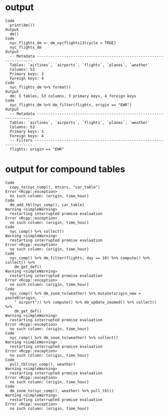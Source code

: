 # output

    Code
      print(dm())
    Output
      dm()
    Code
      nyc_flights_dm <- dm_nycflights13(cycle = TRUE)
      nyc_flights_dm
    Output
      -- Metadata --------------------------------------------------------------------
      Tables: `airlines`, `airports`, `flights`, `planes`, `weather`
      Columns: 53
      Primary keys: 3
      Foreign keys: 4
    Code
      nyc_flights_dm %>% format()
    Output
      dm: 5 tables, 53 columns, 3 primary keys, 4 foreign keys
    Code
      nyc_flights_dm %>% dm_filter(flights, origin == "EWR")
    Output
      -- Metadata --------------------------------------------------------------------
      Tables: `airlines`, `airports`, `flights`, `planes`, `weather`
      Columns: 53
      Primary keys: 3
      Foreign keys: 4
      -- Filters ---------------------------------------------------------------------
      flights: origin == "EWR"

# output for compound tables

    Code
      copy_to(nyc_comp(), mtcars, "car_table")
    Error <Rcpp::exception>
      no such column: (origin, time_hour)
    Code
      dm_add_tbl(nyc_comp(), car_table)
    Warning <simpleWarning>
      restarting interrupted promise evaluation
    Error <Rcpp::exception>
      no such column: (origin, time_hour)
    Code
      nyc_comp() %>% collect()
    Warning <simpleWarning>
      restarting interrupted promise evaluation
    Error <Rcpp::exception>
      no such column: (origin, time_hour)
    Code
      nyc_comp() %>% dm_filter(flights, day == 10) %>% compute() %>% collect() %>%
        dm_get_def()
    Warning <simpleWarning>
      restarting interrupted promise evaluation
    Error <Rcpp::exception>
      no such column: (origin, time_hour)
    Code
      nyc_comp() %>% dm_zoom_to(weather) %>% mutate(origin_new = paste0(origin,
        " airport")) %>% compute() %>% dm_update_zoomed() %>% collect() %>%
        dm_get_def()
    Warning <simpleWarning>
      restarting interrupted promise evaluation
    Error <Rcpp::exception>
      no such column: (origin, time_hour)
    Code
      nyc_comp() %>% dm_zoom_to(weather) %>% collect()
    Warning <simpleWarning>
      restarting interrupted promise evaluation
    Error <Rcpp::exception>
      no such column: (origin, time_hour)
    Code
      pull_tbl(nyc_comp(), weather)
    Warning <simpleWarning>
      restarting interrupted promise evaluation
    Error <Rcpp::exception>
      no such column: (origin, time_hour)
    Code
      dm_zoom_to(nyc_comp(), weather) %>% pull_tbl()
    Warning <simpleWarning>
      restarting interrupted promise evaluation
    Error <Rcpp::exception>
      no such column: (origin, time_hour)

